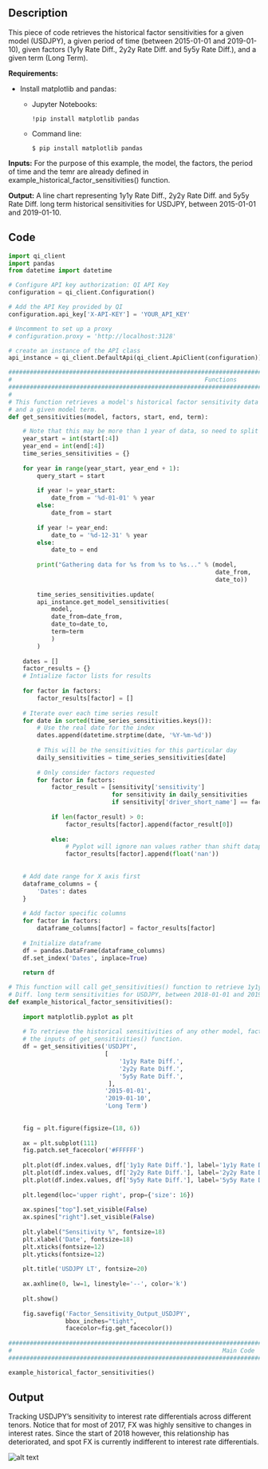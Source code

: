 ## Description

This piece of code retrieves the historical factor sensitivities for a given model (USDJPY), a given period of time (between
2015-01-01 and 2019-01-10), given factors (1y1y Rate Diff., 2y2y Rate Diff. and 5y5y Rate Diff.), and a given term (Long Term). 

**Requirements:** 

* Install matplotlib and pandas:

    * Jupyter Notebooks:
    
        ```  
        !pip install matplotlib pandas
        ```
        
    * Command line:
        
        ```
        $ pip install matplotlib pandas
        ```


**Inputs:** For the purpose of this example, the model, the factors, the period of time and the temr are already defined in 
example_historical_factor_sensitivities() function. 
               
**Output:** A line chart representing 1y1y Rate Diff., 2y2y Rate Diff. and 5y5y Rate Diff. long term historical sensitivities 
for USDJPY, between 2015-01-01 and 2019-01-10.
               

## Code

```python
import qi_client
import pandas
from datetime import datetime

# Configure API key authorization: QI API Key
configuration = qi_client.Configuration()

# Add the API Key provided by QI
configuration.api_key['X-API-KEY'] = 'YOUR_API_KEY'

# Uncomment to set up a proxy
# configuration.proxy = 'http://localhost:3128'

# create an instance of the API class
api_instance = qi_client.DefaultApi(qi_client.ApiClient(configuration))

#################################################################################################################
#                                                      Functions
#################################################################################################################
#
# This function retrieves a model's historical factor sensitivity data for a given period of time, a given factor
# and a given model term. 
def get_sensitivities(model, factors, start, end, term):

    # Note that this may be more than 1 year of data, so need to split requests
    year_start = int(start[:4])
    year_end = int(end[:4])
    time_series_sensitivities = {}
    
    for year in range(year_start, year_end + 1):
        query_start = start
        
        if year != year_start:
            date_from = '%d-01-01' % year
        else:
            date_from = start
            
        if year != year_end:
            date_to = '%d-12-31' % year
        else:
            date_to = end
            
        print("Gathering data for %s from %s to %s..." % (model,
                                                          date_from,
                                                          date_to))
        
        time_series_sensitivities.update(
        api_instance.get_model_sensitivities(
            model,
            date_from=date_from,
            date_to=date_to,
            term=term
            )
        )
    
    dates = []
    factor_results = {}
    # Intialize factor lists for results
    
    for factor in factors:
        factor_results[factor] = []
        
    # Iterate over each time series result
    for date in sorted(time_series_sensitivities.keys()):
        # Use the real date for the index
        dates.append(datetime.strptime(date, '%Y-%m-%d'))
        
        # This will be the sensitivities for this particular day
        daily_sensitivities = time_series_sensitivities[date]
        
        # Only consider factors requested
        for factor in factors:
            factor_result = [sensitivity['sensitivity']
                             for sensitivity in daily_sensitivities
                             if sensitivity['driver_short_name'] == factor]
            
            if len(factor_result) > 0:
                factor_results[factor].append(factor_result[0])
                
            else:
                # Pyplot will ignore nan values rather than shift datapoint left
                factor_results[factor].append(float('nan'))
                
    
    # Add date range for X axis first
    dataframe_columns = {
        'Dates': dates
    }
    
    # Add factor specific columns
    for factor in factors:
        dataframe_columns[factor] = factor_results[factor]
    
    # Initialize dataframe
    df = pandas.DataFrame(dataframe_columns)
    df.set_index('Dates', inplace=True)
    
    return df

# This function will call get_sensitivities() function to retrieve 1y1y Rate Diff., 2y2y Rate Diff. and 5y5y Rate
# Diff. long term sensitivities for USDJPY, between 2018-01-01 and 2019-01-10. 
def example_historical_factor_sensitivities():
    
    import matplotlib.pyplot as plt
    
    # To retrieve the historical sensitivities of any other model, factors, period of time or model term, change
    # the inputs of get_sensitivities() function. 
    df = get_sensitivities('USDJPY',
                           [
                               '1y1y Rate Diff.',
                               '2y2y Rate Diff.',
                               '5y5y Rate Diff.',
                            ],
                           '2015-01-01',
                           '2019-01-10',
                           'Long Term')
    
    
    fig = plt.figure(figsize=(18, 6))
    
    ax = plt.subplot(111)
    fig.patch.set_facecolor('#FFFFFF')
    
    plt.plot(df.index.values, df['1y1y Rate Diff.'], label='1y1y Rate Diff')
    plt.plot(df.index.values, df['2y2y Rate Diff.'], label='2y2y Rate Diff')
    plt.plot(df.index.values, df['5y5y Rate Diff.'], label='5y5y Rate Diff')
    
    plt.legend(loc='upper right', prop={'size': 16})
    
    ax.spines["top"].set_visible(False)
    ax.spines["right"].set_visible(False)
    
    plt.ylabel("Sensitivity %", fontsize=18)
    plt.xlabel('Date', fontsize=18)
    plt.xticks(fontsize=12)
    plt.yticks(fontsize=12)
    
    plt.title('USDJPY LT', fontsize=20)
    
    ax.axhline(0, lw=1, linestyle='--', color='k')
    
    plt.show()
    
    fig.savefig('Factor_Sensitivity_Output_USDJPY',
                bbox_inches="tight",
                facecolor=fig.get_facecolor())
    
#################################################################################################################
#                                                           Main Code
#################################################################################################################

example_historical_factor_sensitivities()
```

## Output

Tracking USDJPY’s sensitivity to interest rate differentials across different tenors. Notice that for most of 2017, FX
was highly sensitive to changes in interest rates. Since the start of 2018 however, this relationship has deteriorated,
and spot FX is currently indifferent to interest rate differentials.

![alt text](https://github.com/Quant-Insight/API_Starter_Kit/blob/master/Code_Examples/img/Factor_Sensitivity_Output_USDJPY.png "Historical Factor Sensitivities")
